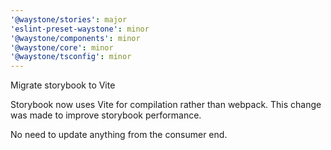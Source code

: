 ```yaml
---
'@waystone/stories': major
'eslint-preset-waystone': minor
'@waystone/components': minor
'@waystone/core': minor
'@waystone/tsconfig': minor
---
```


Migrate storybook to Vite

Storybook now uses Vite for compilation rather than webpack. This change was
made to improve storybook performance.

No need to update anything from the consumer end.
